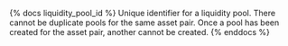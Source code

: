 {% docs liquidity_pool_id %}
Unique identifier for a liquidity pool. There cannot be duplicate pools for the same asset pair. Once a pool has been created for the asset pair, another cannot be created.
{% enddocs %}
